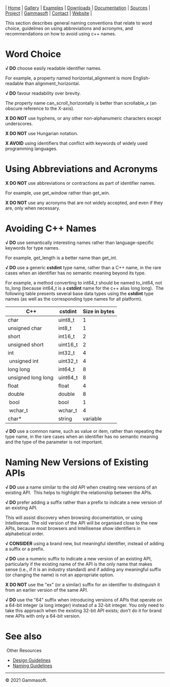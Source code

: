 | [Home](home.md) | [Gallery](gallery.md) | [Examples](examples.md) | [Downloads](downloads.md) | [Documentation](documentation.md) | [Sources](https://github.com/gammasoft71/xtd) | [Project](https://sourceforge.net/projects/xtdpro/) | [Gammasoft](gammasoft.md)  | [Contact](contact.md) | [Website](https://gammasoft71.wixsite.com/xtdpro) |

This section describes general naming conventions that relate to word choice, guidelines on using abbreviations and acronyms, and recommendations on how to avoid using c++ names.
 
# Word Choice
 
**√ DO** choose easily readable identifier names.
 
For example, a property named horizontal_alignment is more English-readable than alignment_horizontal.
 
**√ DO** favour readability over brevity.
 
The property name can_scroll_horizontally is better than scrollable_x (an obscure reference to the X-axis).
 
**X DO NOT** use hyphens, or any other non-alphanumeric characters except underscores.
 
**X DO NOT** use Hungarian notation.
 
**X AVOID** using identifiers that conflict with keywords of widely used programming languages.
 
# Using Abbreviations and Acronyms
 
**X DO NOT** use abbreviations or contractions as part of identifier names.
 
For example, use get_window rather than get_win.
 
**X DO NOT** use any acronyms that are not widely accepted, and even if they are, only when necessary.
 
# Avoiding C++ Names
 
**√ DO** use semantically interesting names rather than language-specific keywords for type names.
 
For example, get_length is a better name than get_int.
 
**√ DO** use a generic **cstdint** type name, rather than a C++ name, in the rare cases when an identifier has no semantic meaning beyond its type.
 
For example, a method converting to int64_t should be named to_int64, not to_long (because int64_t is a **cstdint** name for the c++ alias long long).
​
The following table presents several base data types using the **cstdint** type names (as well as the corresponding type names for all platform).

| ​C++                | cstdint  | Size in bytes |
|--------------------|----------|---------------|
| char               | uint8_t  | 1             |
| unsigned char      | int8_t   | 1             |
| short              | int16_t  | 2             |
| unsigned short     | uint16_t | 2             |
| int                | int32_t  | 4             |
| unsigned int       | uint32_t | 4             |
|long long           | int64_t  | 8             |
| unsigned long long | uint64_t | 8             |
| float              | float    | 4             |
| double             | double   | 8             |
| bool               | bool     | 1             |
| wchar_t            | wchar_t  | 4             |
| char*              | string   | variable      |

**√ DO** use a common name, such as value or item, rather than repeating the type name, in the rare cases when an identifier has no semantic meaning and the type of the parameter is not important.
​
# ​Naming New Versions of Existing APIs

**√ DO** use a name similar to the old API when creating new versions of an existing API.
​
This helps to highlight the relationship between the APIs.

**√ DO** prefer adding a suffix rather than a prefix to indicate a new version of an existing API.

This will assist discovery when browsing documentation, or using Intellisense. The old version of the API will be organised close to the new APIs, because most browsers and Intellisense show identifiers in alphabetical order.

**√ CONSIDER** using a brand new, but meaningful identifier, instead of adding a suffix or a prefix.

**√ DO** use a numeric suffix to indicate a new version of an existing API, particularly if the existing name of the API is the only name that makes sense (i.e., if it is an industry standard) and if adding any meaningful suffix (or changing the name) is not an appropriate option.

**X DO NOT** use the "ex" (or a similar) suffix for an identifier to distinguish it from an earlier version of the same API.

**√ DO** use the "64" suffix when introducing versions of APIs that operate on a 64-bit integer (a long integer) instead of a 32-bit integer. You only need to take this approach when the existing 32-bit API exists; don’t do it for brand new APIs with only a 64-bit version.
​
# See also
​
Other Resources

* [Design Guidelines](design_guidelines.md)
* [Naming Guidelines](naming_guidelines.md)

______________________________________________________________________________________________

© 2021 Gammasoft.
